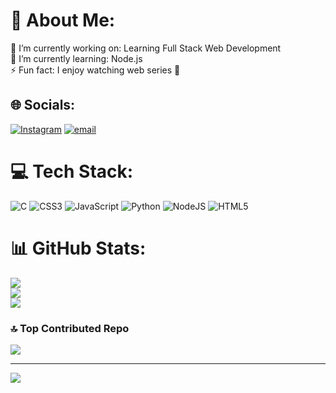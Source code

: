 # 💫 About Me:
🔭 I’m currently working on: Learning Full Stack Web Development<br>🌱 I’m currently learning: Node.js  <br>⚡ Fun fact: I enjoy watching web series 🍿<br>


## 🌐 Socials:
[![Instagram](https://img.shields.io/badge/Instagram-%23E4405F.svg?logo=Instagram&logoColor=white)](https://instagram.com/hemanth_m_06) [![email](https://img.shields.io/badge/Email-D14836?logo=gmail&logoColor=white)](mailto:hemimpana@gmail.com) 

# 💻 Tech Stack:
![C](https://img.shields.io/badge/c-%2300599C.svg?style=for-the-badge&logo=c&logoColor=white) ![CSS3](https://img.shields.io/badge/css3-%231572B6.svg?style=for-the-badge&logo=css3&logoColor=white) ![JavaScript](https://img.shields.io/badge/javascript-%23323330.svg?style=for-the-badge&logo=javascript&logoColor=%23F7DF1E) ![Python](https://img.shields.io/badge/python-3670A0?style=for-the-badge&logo=python&logoColor=ffdd54) ![NodeJS](https://img.shields.io/badge/node.js-6DA55F?style=for-the-badge&logo=node.js&logoColor=white) ![HTML5](https://img.shields.io/badge/html5-%23E34F26.svg?style=for-the-badge&logo=html5&logoColor=white)
# 📊 GitHub Stats:
![](https://github-readme-stats.vercel.app/api?username=hemanthm2006&theme=vue-dark&hide_border=false&include_all_commits=true&count_private=true)<br/>
![](https://nirzak-streak-stats.vercel.app/?user=hemanthm2006&theme=vue-dark&hide_border=false)<br/>
![](https://github-readme-stats.vercel.app/api/top-langs/?username=hemanthm2006&theme=vue-dark&hide_border=false&include_all_commits=true&count_private=true&layout=compact)

### 🔝 Top Contributed Repo
![](https://github-contributor-stats.vercel.app/api?username=hemanthm2006&limit=5&theme=vue-dark&combine_all_yearly_contributions=true)

---
[![](https://visitcount.itsvg.in/api?id=hemanthm2006&icon=0&color=0)](https://visitcount.itsvg.in)

